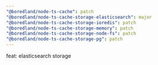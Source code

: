 ```yaml
---
"@boredland/node-ts-cache": patch
"@boredland/node-ts-cache-storage-elasticsearch": major
"@boredland/node-ts-cache-storage-ioredis": patch
"@boredland/node-ts-cache-storage-memory": patch
"@boredland/node-ts-cache-storage-node-fs": patch
"@boredland/node-ts-cache-storage-pg": patch
---
```


feat: elasticsearch storage

